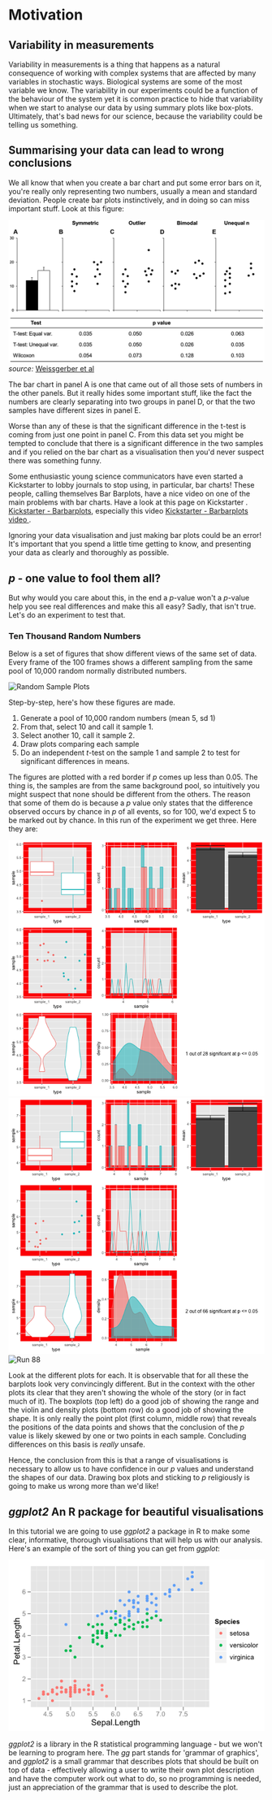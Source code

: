# Motivation

## Variability in measurements

Variability in measurements is a thing that happens as a natural consequence of working with complex systems that are affected by many variables in stochastic ways. Biological systems are some of the most variable we know. The variability in our experiments could be a function of the behaviour of the system yet it is common practice to hide that variability when we start to analyse our data by using summary plots like box-plots.  Ultimately, that's bad news for our science, because the variability could be telling us something.

## Summarising your data can lead to wrong conclusions

We all know that when you create a bar chart and put some error bars on it, you're really only representing two numbers, usually a mean and standard deviation. People create bar plots instinctively, and in doing so can miss important stuff. Look at this figure:  

![Weissgerber et al](fig/barplots.png)
_source:_ [Weissgerber et al ](http://journals.plos.org/plosbiology/article/figure/image?size=large&id=info:doi/10.1371/journal.pbio.1002128.g001) 	

The bar chart in panel A is one that came out of all those sets of numbers in the other panels. But it really hides some important stuff, like the fact the numbers are clearly separating into two groups in panel D, or that the two samples have different sizes in panel E.

Worse than any of these is that the significant difference in the t-test is coming from just one point in panel C. From this data set you might be tempted to conclude that there is a significant difference in the two samples and if you relied on the bar chart as a visualisation then you'd never suspect there was something funny.  

Some enthusiastic young science communicators have even started a Kickstarter to lobby journals to stop using, in particular, bar charts! These people, calling themselves Bar Barplots, have a nice video on one of the main problems with  bar charts. Have a look at this page on Kickstarter . [Kickstarter - Barbarplots](https://www.kickstarter.com/projects/1474588473/barbarplots), especially this video [Kickstarter - Barbarplots video ](https://ksr-video.imgix.net/projects/2453455/video-665338-h264_high.mp4).


Ignoring your data visualisation and just making bar plots could be an error! It's important that you spend a little time getting to know, and presenting your data as clearly and thoroughly as possible. 

## _p_ - one value to fool them all?

But why would you care about this, in the end a _p_-value won't a _p_-value help you see real differences and make this all easy? Sadly, that isn't true. Let's do an experiment to test that.

### Ten Thousand Random Numbers
Below is a set of figures that show different views of the same set of data. Every frame of the 100 frames shows a different sampling from the same pool of 10,000 random normally distributed numbers.


![Random Sample Plots](fig/animation.gif)

Step-by-step, here's how these figures are made.

1. Generate a pool of 10,000 random numbers (mean 5, sd 1)
2. From that, select 10 and call it sample 1.
3. Select another 10, call it sample 2.
4. Draw plots comparing each sample
5. Do an independent _t_-test on the sample 1 and sample 2 to test for significant differences in means.

The figures are plotted with a red border if _p_ comes up less than 0.05. The thing is, the samples are from the same background pool, so intuitively you might suspect that none should be different from the others. The reason that some of them do is because a _p_ value only states that the difference observed occurs by chance in _p_ of all events, so for 100, we'd expect 5 to be marked out by chance. In this run of the experiment we get three. Here they are:

![Run 28](fig/file_28.png)
![Run 66](fig/file_66.png)
![Run 88](fig/file_88.png)

Look at the different plots for each. It is observable that for all these the barplots look very convincingly different. But in the context with the other plots its clear that they aren't showing the whole of the story (or in fact much of it). The boxplots (top left) do a good job of showing the range and the violin and density plots (bottom row) do a good job of showing the shape. It is only really the point plot (first column, middle row) that reveals the positions of the data points and shows that the conclusion of the _p_ value is likely skewed by one or two points in each sample. Concluding differences on this basis is _really_ unsafe. 

Hence, the conclusion from this is that a range of visualisations is necessary to allow us to have confidence in our _p_ values and understand the shapes of our data. Drawing box plots and sticking to _p_ religiously is going to make us wrong more than we'd like! 

## _ggplot2_ An R package for beautiful visualisations

In this tutorial we are going to use _ggplot2_ a package in R to make some clear, informative, thorough visualisations that will help us with our analysis. Here's an example of the sort of thing you can get from _ggplot_:

![ggplot 2 iris data](fig/sepal-vs-petal-specied.png)

_ggplot2_ is a library in the R statistical programming language - but we won't be learning to program here. The _gg_ part stands for 'grammar of graphics', and _ggplot2_ is a small grammar that describes plots that should be built on top of data - effectively allowing a user to write their own plot description and have the computer work out what to do, so no programming is needed, just an appreciation of the grammar that is used to describe the plot.
